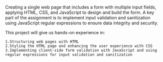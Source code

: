 Creating a single web page that includes a form with multiple input fields, applying HTML, CSS, and JavaScript to design and build the form. A key part of the assignment is to implement input validation and sanitization using JavaScript regular expressions to ensure data integrity and security.

This project will give us hands-on experience in:

    1.Structuring web pages with HTML
    2.Styling the HTML page and enhancing the user experience with CSS
    3.Implementing client-side form validation with JavaScript and using regular expressions for input validation and sanitization

